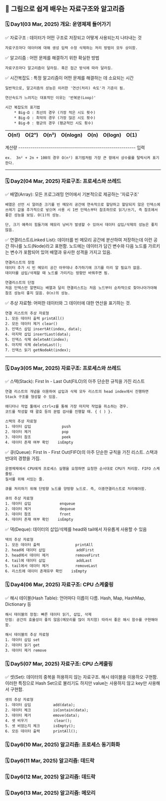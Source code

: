 ## 📖 그림으로 쉽게 배우는 자료구조와 알고리즘

### 🗓️ Day1(03 Mar, 2025) 개요: 운영체제 들어가기

✅ 자료구조 : 데이터가 어떤 구조로 저장되고 어떻게 사용되는지 나타내는 것

    자료구조마다 데이터에 대해 생성 입력 수정 삭제하는 처리 방법이 모두 상이함.

✅ 알고리즘 : 어떤 문제를 해결하기 위한 확실한 방법

    자료구조마다 알고리즘이 달라짐. 혹은 접근 방식에 따라 달라짐.

✅ 시간복잡도 : 특정 알고리즘이 어떤 문제를 해결하는 데 소요되는 시간

    일반적으로, 알고리즘의 성능은 이러한 '연산(처리) 속도'가 기준이 됨.

    연산속도가 느려지는 대표적인 이유는 '반복문(Loop)'

    시간 복잡도의 표기법
        * Big-Ω : 최선의 경우 (가장 적은 시도 횟수)
        * Big-O : 최악의 경우 (가장 많은 시도 횟수)
        * Big-Θ : 평균의 경우 (평균적인 시도 횟수)

| O(n!) | O(2ⁿ) | O(n²) | O(nlogn) | O(n) | O(logn) | O(1) |
|---|---|---|---|---|---|---|

계산량 ----------------------------------------------------------- 입력

    ex.  3n² + 2n + 100의 경우 O(n²) 표기법처럼 가장 큰 항에서 상수를를 탈락시켜 표기한다.

***** ***** ***** ***** *****

### 🗓️ Day2(04 Mar, 2025) 자료구조: 프로세스와 쓰레드

✅ 배열(Array): 모든 프로그래밍 언어에서 기본적으로 제공하는 '자료구조'

    배열은 선언 시 알려준 크기를 빈 메모리 공간에 연속적으로 할당하고 할당되지 않은 인덱스에 쓰레기 값을 추가적으로 넣으며 사용 시 1번 인덱스부터 참조하므로 읽기/쓰기, 즉 참조에서 좋은 성능을 보임. O(1)의 성능.

    단, 크기 예측이 힘들기에 메모리 낭비가 발생할 수 있어서 데이터 삽입/삭제의 성능은 좋지 않음.

✅ 연결리스트(Linked List): 데이터를 빈 메모리 공간에 분산하여 저장하는데 이런 공간 하나를 노드(Node)라고 표현함. 노드에는 데이터가 담긴 변수와 다음 노드를 가르키는 변수가 포함되어 있어 배열과 유사한 성격을 가지고 있음.

    연결리스트의 장점
    데이터 추가 시 빈 메모리 공간 아무데나 추가하기에 크기를 미리 알 필요가 없음.
    데이터를 삽입/삭제할 때 노드를 가리키는 방향만 바꿔주면 됨.

    연결리스트의 단점
    처음 인덱스만 알면되는 배열과 달리 연결리스트는 처음 노드부터 순차적으로 찾아나아가야해 참조 성능이 좋지 않음. O(n)의 성능.

✅ 추상 자료형: 어떠한 데이터와 그 데이터에 대한 연산을 표기하는 것.

    연결 리스트의 추상 자료형
    1. 모든 데이터 출력 printAll()
    2. 모든 데이터 제거 clear()
    3. 인덱스 삽입 insertAt(index, data);
    4. 마지막 삽입 insertLast(data);
    5. 인덱스 삭제 deleteAt(index);
    6. 마지막 삭제 deleteLast();
    7. 인덱스 읽기 getNodeAt(index);

***** ***** ***** ***** *****

### 🗓️ Day3(05 Mar, 2025) 자료구조: 프로세스와 쓰레드

✅ 스택(Stack): First In - Last Out(FILO)의 아주 단순한 규칙을 가진 리스트

    연결 리스트의 개념을 이용하여 삽입과 삭제 모두 리스트의 head index에서 진행하면 Stack 구조를 형성할 수 있음.

    에디터나 작업 툴에서 ctrl+z를 통해 가장 마지막 작업을 취소하는 경우.
    코드를 작성할 때 괄호 등의 문법 검사를 진행할 때. { ( ) }.

    스택의 추상 자료형
    1. 데이터 삽입              push
    2. 데이터 제거              pop
    3. 데이터 참조              peek
    4. 데이터 존재 여부 확인    isEmpty

✅ 큐(Queue): First In - First Out(FIFO)의 아주 단순한 규칙을 가진 리스트. 스택과 반대의 경향을 가짐.

    운영체제에서 CPU에게 프로세스 실행을 요청하면 요청한 순서대로 CPU가 처리함. FIFO 스케줄링.
    질서를 위해 서있는 줄.

    큐를 처리하기 위해 단방향 노드를 양방향 노드로. 즉, 이중연결리스트로 처리해야함.

    큐의 추상 자료형
    1. 데이터 삽입             enqueue
    2. 데이터 제거             dequeue
    3. 데이터 참조             front
    4. 데이터 존재 여부 확인    isEmpty

✅ 덱(Deque): 데이터의 삽입/삭제를 head와 tail에서 자유롭게 사용할 수 있음

    덱의 추상 자료형
    1. 모든 데이터 출력                printAll
    2. head에 데이터 삽입              addFirst
    3. head에서 데이터 제거            removeFirst
    4. tail에 데이터 삽입              addLast
    5. tail에서 데이터 제거            removeLast
    6. 리스트에 데이터 존재유무 확인    isEmpty

### 🗓️ Day4(06 Mar, 2025) 자료구조: CPU 스케줄링

✅ 해시 테이블(Hash Table): 언어마다 이릅이 다름. Hash, Map, HashMap, Dictionary 등

    해시 테이블의 장점: 빠른 데이터 읽기, 삽입, 삭제
    단점: 공간의 효율성이 좋지 않음(메모리를 많이 차지함) 따라서 좋은 해시 함수를 구현해야함.

    해시 테이블의 추상 자료형
    1. 데이터 삽입 set
    2. 데이터 읽기 get
    3. 데이터 제거 remove

### 🗓️ Day5(07 Mar, 2025) 자료구조: CPU 스케줄링

✅ 셋(Set): 데이터의 중복을 허용하지 않는 자료구조. 해시 테이블을 이용하오 구현함. 이러한 특징으로 Hash Set으로 불리기도 하지만 value는 사용하지 않고 key만 사용해서 구현함.

    셋의 추상 자료형
    1. 데이터 삽입          add(data);
    2. 데이터 체크          isContain(data);
    3. 데이터 제거          emove(data);
    4. 셋 비우기            clear();
    5. 셋 비었는지 체크      isEmpty();
    6. 모든 데이터 출력      printAll();

### 🗓️ Day6(10 Mar, 2025) 알고리즘: 프로세스 동기화화
### 🗓️ Day6(11 Mar, 2025) 알고리즘: 데드락
### 🗓️ Day6(12 Mar, 2025) 알고리즘: 데드락
### 🗓️ Day6(13 Mar, 2025) 알고리즘: 메모리
